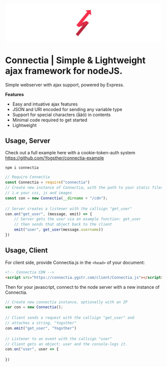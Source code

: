 ![img](img/banner.png)

# Connectia | Simple & Lightweight ajax framework for nodeJS.

Simple webserver with ajax support, powered by Express.

**Features**
* Easy and intuative ajax features
* JSON and URI encoded for sending any variable type
* Support for special characters (åäö) in contents
* Minimal code required to get started
* Lightweight

## Usage, Server

Check out a full example here with a cookie-token-auth system https://github.com/Yogsther/connectia-example

    npm i connectia

```js
// Require Connectia
const Connectia = require("connectia")
// Create new instance of Connectia, with the path to your static files
// i.e your css, js and images
const con = new Connectia(__dirname + "/cdn");

// Server creates a listener with the callsign "get_user"
con.on("get_user", (message, emit) => {
    // Server gets the user via an example function: get_user
    // then sends that object back to the client
    emit("user", get_user(message.username))
})
```

## Usage, Client

For client side, provide Connectia.js in the ```<head>``` of your document:
```html
<!-- Connectia CDN -->
<script src="https://connectia.ygstr.com/client/Connectia.js"></script>
```

Then for your javascript, connect to the node server with a new instance of Connectia.
```js
// Create new connectia instance, optionally with an IP
var con = new Connectia();

// Client sends a request with the callsign "get_user" and
// attaches a string, "Yogsther"
con.emit("get_user", "Yogsther")

// Listener to an event with the callsign "user"
// Client gets an object: user and the console-logs it.
con.on("user", user => {
    
})
```

